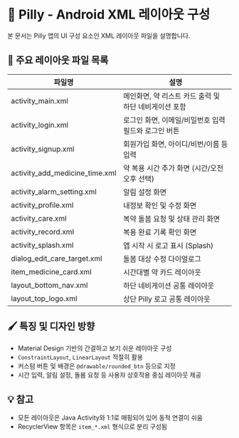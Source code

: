 # 🧩 Pilly - Android XML 레이아웃 구성

본 문서는 Pilly 앱의 UI 구성 요소인 XML 레이아웃 파일을 설명합니다.

## 📁 주요 레이아웃 파일 목록

| 파일명 | 설명 |
|--------|------|
| activity_main.xml | 메인화면, 약 리스트 카드 출력 및 하단 네비게이션 포함 |
| activity_login.xml | 로그인 화면, 이메일/비밀번호 입력 필드와 로그인 버튼 |
| activity_signup.xml | 회원가입 화면, 아이디/비번/이름 등 입력 |
| activity_add_medicine_time.xml | 약 복용 시간 추가 화면 (시간/오전오후 선택) |
| activity_alarm_setting.xml | 알림 설정 화면 |
| activity_profile.xml | 내정보 확인 및 수정 화면 |
| activity_care.xml | 복약 돌봄 요청 및 상태 관리 화면 |
| activity_record.xml | 복용 완료 기록 확인 화면 |
| activity_splash.xml | 앱 시작 시 로고 표시 (Splash) |
| dialog_edit_care_target.xml | 돌봄 대상 수정 다이얼로그 |
| item_medicine_card.xml | 시간대별 약 카드 레이아웃 |
| layout_bottom_nav.xml | 하단 네비게이션 공통 레이아웃 |
| layout_top_logo.xml | 상단 Pilly 로고 공통 레이아웃 |

## 🖌️ 특징 및 디자인 방향

- Material Design 기반의 간결하고 보기 쉬운 레이아웃 구성
- `ConstraintLayout`, `LinearLayout` 적절히 활용
- 커스텀 버튼 및 배경은 `@drawable/rounded_btn` 등으로 지정
- 시간 입력, 알림 설정, 돌봄 요청 등 사용자 상호작용 중심 레이아웃 제공

## 💡 참고

- 모든 레이아웃은 Java Activity와 1:1로 매핑되어 있어 동적 연결이 쉬움
- RecyclerView 항목은 `item_*.xml` 형식으로 분리 구성됨

  
